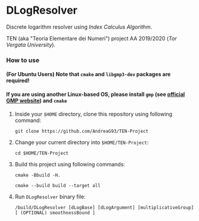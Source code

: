 # DLogResolver
Discrete logarithm resolver using *Index Calculus Algorithm*. 

TEN (aka "Teoria Elementare dei Numeri") project AA 2019/2020 (*Tor Vergata University*).

### How to use

#### (For Ubuntu Users) Note that `cmake` and `libgmp3-dev` packages are required!
#### If you are using another Linux-based OS, please install `gmp` (see [official GMP website](https://gmplib.org/)) and `cmake`

1. Inside your `$HOME` directory, clone this repository using following command:

    `git clone https://github.com/AndreaG93/TEN-Project`

1. Change your current directory into `$HOME/TEN-Project`:

    `cd $HOME/TEN-Project`

1. Build this project using following commands:

    `cmake -Bbuild -H.`
    
    `cmake --build build --target all`
  
1. Run `DLogResolver` binary file:

    `/build/DLogResolver [dLogBase] [dLogArgument] [multiplicativeGroup] [ (OPTIONAL) smoothnessBound ]`

